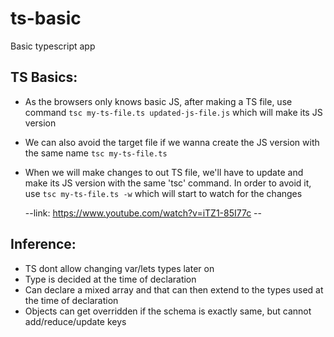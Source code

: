 # ts-basic
Basic typescript app

TS Basics:
-----------

- As the browsers only knows basic JS, after making a TS file,
use command `tsc my-ts-file.ts updated-js-file.js` which will make its JS version
- We can also avoid the target file if we wanna create the JS version with the same
name `tsc my-ts-file.ts`
- When we will make changes to out TS file, we'll have to update and make its JS version
with the same 'tsc' command. In order to avoid it, use `tsc my-ts-file.ts -w` which will
start to watch for the changes

  --link: https://www.youtube.com/watch?v=iTZ1-85I77c --


Inference:
-----------

- TS dont allow changing var/lets types later on
- Type is decided at the time of declaration
- Can declare a mixed array and that can then extend to the types used at the 
time of declaration
- Objects can get overridden if the schema is exactly same, but cannot 
add/reduce/update keys
